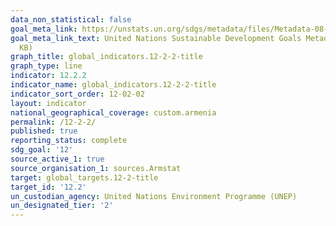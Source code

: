 ```yaml
---
data_non_statistical: false
goal_meta_link: https://unstats.un.org/sdgs/metadata/files/Metadata-08-04-02.pdf
goal_meta_link_text: United Nations Sustainable Development Goals Metadata (PDF 783
  KB)
graph_title: global_indicators.12-2-2-title
graph_type: line
indicator: 12.2.2
indicator_name: global_indicators.12-2-2-title
indicator_sort_order: 12-02-02
layout: indicator
national_geographical_coverage: custom.armenia
permalink: /12-2-2/
published: true
reporting_status: complete
sdg_goal: '12'
source_active_1: true
source_organisation_1: sources.Armstat
target: global_targets.12-2-title
target_id: '12.2'
un_custodian_agency: United Nations Environment Programme (UNEP)
un_designated_tier: '2'
---
```

